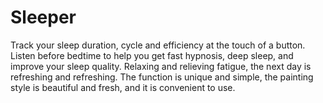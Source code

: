 # Sleeper
Track your sleep duration, cycle and efficiency at the touch of a button. Listen before bedtime to help you get fast hypnosis, deep sleep, and improve your sleep quality. Relaxing and relieving fatigue, the next day is refreshing and refreshing. The function is unique and simple, the painting style is beautiful and fresh, and it is convenient to use.
